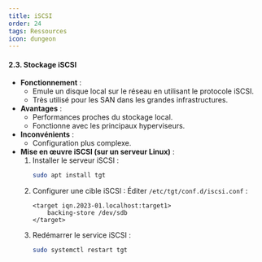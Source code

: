 ```yaml
---
title: iSCSI
order: 24
tags: Ressources
icon: dungeon
---
```



#### **2.3. Stockage iSCSI**
- **Fonctionnement** :
  - Emule un disque local sur le réseau en utilisant le protocole iSCSI.
  - Très utilisé pour les SAN dans les grandes infrastructures.
- **Avantages** :
  - Performances proches du stockage local.
  - Fonctionne avec les principaux hyperviseurs.
- **Inconvénients** :
  - Configuration plus complexe.
- **Mise en œuvre iSCSI (sur un serveur Linux)** :
  1. Installer le serveur iSCSI :
     ```bash
     sudo apt install tgt
     ```
  2. Configurer une cible iSCSI :
     Éditer `/etc/tgt/conf.d/iscsi.conf` :
     ```
     <target iqn.2023-01.localhost:target1>
         backing-store /dev/sdb
     </target>
     ```
  3. Redémarrer le service iSCSI :
     ```bash
     sudo systemctl restart tgt
     ```

